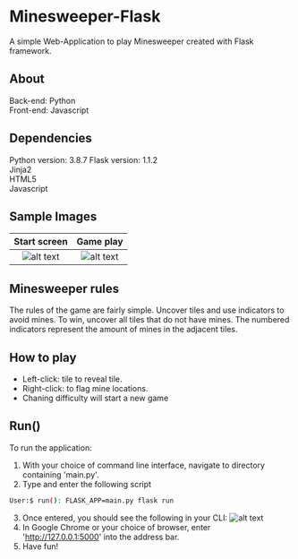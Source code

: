 # Minesweeper-Flask
 
 A simple Web-Application to play Minesweeper created with Flask framework.
 
 ## About
 Back-end: Python  
 Front-end: Javascript  
 
 ## Dependencies
 
 Python version: 3.8.7
 Flask version: 1.1.2  
 Jinja2  
 HTML5  
 Javascript
 
 ## Sample Images
 Start screen                 |  Game play
 :-------------------------:|:-------------------------:
 ![alt text](https://github.com/RasbeeTech/Minesweeper_Flask/blob/main/readme_images/sample_image_1.png)  |  ![alt text](https://github.com/RasbeeTech/Minesweeper_Flask/blob/main/readme_images/sample_image_2.png)
 
 ## Minesweeper rules
 The rules of the game are fairly simple.  Uncover tiles and use indicators to avoid mines.  To win, uncover all tiles that do not have mines.  The numbered indicators represent the amount of mines in the adjacent tiles.
 
 ## How to play
 * Left-click: tile to reveal tile.  
 * Right-click: to flag mine locations.  
 * Chaning difficulty will start a new game
 
 ## Run()
 To run the application:
 1. With your choice of command line interface, navigate to directory containing 'main.py'.
 2. Type and enter the following script
 ```bash
 User:$ run(): FLASK_APP=main.py flask run
 ```
 3. Once entered, you should see the following in your CLI:
 ![alt text](https://github.com/RasbeeTech/Minesweeper_Flask/blob/main/readme_images/sample_image_3.png)
 4. In Google Chrome or your choice of browser, enter 'http://127.0.0.1:5000' into the address bar.
 5. Have fun!
 
